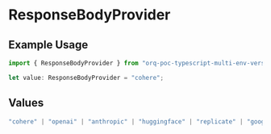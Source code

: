 # ResponseBodyProvider

## Example Usage

```typescript
import { ResponseBodyProvider } from "orq-poc-typescript-multi-env-version/models/operations";

let value: ResponseBodyProvider = "cohere";
```

## Values

```typescript
"cohere" | "openai" | "anthropic" | "huggingface" | "replicate" | "google" | "google-ai" | "azure" | "aws" | "anyscale" | "perplexity" | "groq" | "fal" | "leonardoai" | "nvidia"
```